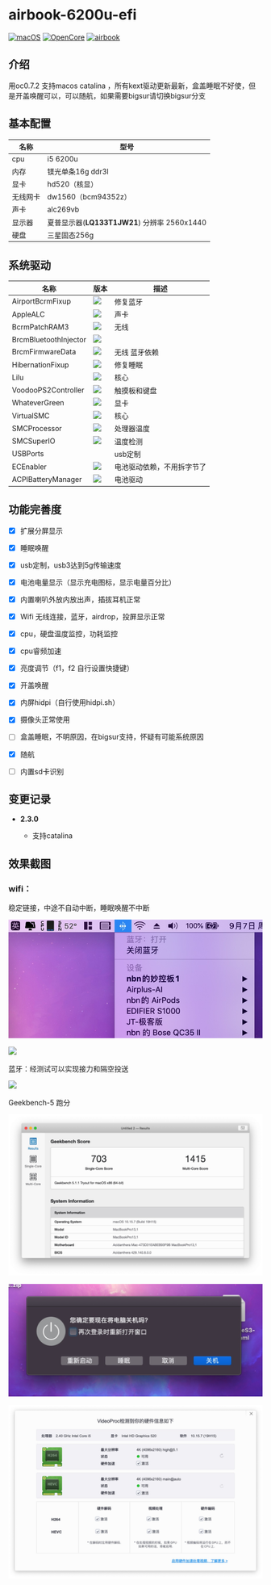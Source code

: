 # airbook-6200u-efi

[![macOS](https://img.shields.io/badge/macOS-10.15.7-blue)](https://developer.apple.com/documentation/macos-release-notes) [![OpenCore](https://img.shields.io/badge/OpenCore-0.7.2-blue)](https://github.com/acidanthera/OpenCorePkg) [![airbook](https://img.shields.io/badge/Airbook-6200U-lightgrey)](https://github.com/nabaonan/airbook-6200u-efi)

## 介绍

用oc0.7.2 支持macos catalina ，所有kext驱动更新最新，盒盖睡眠不好使，但是开盖唤醒可以，可以随航，如果需要bigsur请切换bigsur分支



## 基本配置

| 名称     | 型号                                         |
| -------- | -------------------------------------------- |
| cpu      | i5 6200u                                     |
| 内存     | 镁光单条16g ddr3l                            |
| 显卡     | hd520（核显）                                |
| 无线网卡 | dw1560（bcm94352z）                          |
| 声卡     | alc269vb                                     |
| 显示器   | 夏普显示器(**LQ133T1JW21**) 分辨率 2560x1440 |
| 硬盘     | 三星固态256g                                 |

## 系统驱动

| 名称                  | 版本                                                         | 描述                       |
| --------------------- | ------------------------------------------------------------ | -------------------------- |
| AirportBcrmFixup      | ![](https://img.shields.io/badge/version-1.2.3-informational) | 修复蓝牙                   |
| AppleALC              | ![](https://img.shields.io/badge/version-1.6.3-informational) | 声卡                       |
| BcrmPatchRAM3         | ![](https://img.shields.io/badge/version-2.6.0-informational) | 无线                       |
| BrcmBluetoothInjector | ![](https://img.shields.io/badge/version-2.6.0-informational) |                            |
| BrcmFirmwareData      | ![](https://img.shields.io/badge/version-2.6.0-informational) | 无线 蓝牙依赖              |
| HibernationFixup      | ![](https://img.shields.io/badge/version-1.4.2-informational) | 修复睡眠                   |
| Lilu                  | ![](https://img.shields.io/badge/version-1.5.5-informational) | 核心                       |
| VoodooPS2Controller   | ![](https://img.shields.io/badge/version-2.2.4-informational) | 触摸板和键盘               |
| WhateverGreen         | ![](https://img.shields.io/badge/version-1.5.2-informational) | 显卡                       |
| VirtualSMC            | ![](https://img.shields.io/badge/version-1.2.6-informational) | 核心                       |
| SMCProcessor          | ![](https://img.shields.io/badge/version-1.2.6-informational) | 处理器温度                 |
| SMCSuperIO            | ![](https://img.shields.io/badge/version-1.2.6-informational) | 温度检测                   |
| USBPorts              |                                                              | usb定制                    |
| ECEnabler             | ![](https://img.shields.io/badge/version-1.0.2-informational) | 电池驱动依赖，不用拆字节了 |
| ACPIBatteryManager    | ![](https://img.shields.io/badge/version-1.90.1-informational) | 电池驱动                   |

## 功能完善度

- [x] 扩展分屏显示
- [x] 睡眠唤醒
- [x] usb定制，usb3达到5g传输速度
- [x] 电池电量显示（显示充电图标，显示电量百分比）
- [x] 内置喇叭外放内放出声，插拔耳机正常
- [x] Wifi 无线连接，蓝牙，airdrop，投屏显示正常
- [x] cpu，硬盘温度监控，功耗监控
- [x] cpu睿频加速
- [x] 亮度调节（f1，f2  自行设置快捷键）
- [x] 开盖唤醒
- [x] 内屏hidpi（自行使用hidpi.sh）
- [x] 摄像头正常使用
- [ ] 盒盖睡眠，不明原因，在bigsur支持，怀疑有可能系统原因
- [x] 随航
- [ ] 内置sd卡识别



## 变更记录

- **2.3.0**

  - 支持catalina

  

  


## 效果截图

### wifi：

稳定链接，中途不自动中断，睡眠唤醒不中断

![](./assets/17.jpg)



![](./assets/4.jpg)

蓝牙：经测试可以实现接力和隔空投送

![](./assets/5.jpg)



Geekbench-5 跑分

![](./assets/15.jpg)



![](./assets/11.jpg)

![](./assets/16.jpg)



